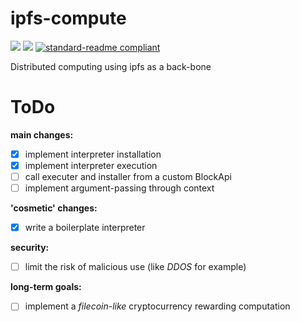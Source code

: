 # ipfs-compute

[![](https://img.shields.io/badge/project-IPFS-blue.svg?style=flat-square)](https://ipfs.io/)
[![](https://img.shields.io/badge/freenode-%23ipfs-blue.svg?style=flat-square)](http://webchat.freenode.net/?channels=%23ipfs)
[![standard-readme compliant](https://img.shields.io/badge/standard--readme-OK-green.svg?style=flat-square)](https://github.com/RichardLitt/standard-readme)

Distributed computing using ipfs as a back-bone

# ToDo

__main changes:__

- [x] implement interpreter installation
- [x] implement interpreter execution
- [ ] call executer and installer from a custom BlockApi
- [ ] implement argument-passing through context

__'cosmetic' changes:__

- [x] write a boilerplate interpreter

__security:__

- [ ] limit the risk of malicious use (like _DDOS_ for example)

__long-term goals:__

- [ ] implement a _filecoin-like_ cryptocurrency rewarding computation
